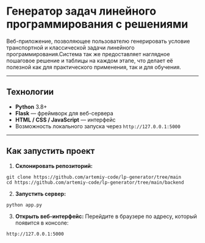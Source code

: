 # Генератор задач линейного программирования с решениями

Веб-приложение, позволяющее пользователю генерировать условие транспортной и классической задачи линейного программирования.Система так же предоставляет наглядное пошаговое решение и таблицы на каждом этапе, что делает её полезной как для практического применения, так и для обучения.

---

##  Технологии

- **Python** 3.8+
- **Flask** — фреймворк для веб-сервера
- **HTML / CSS / JavaScript** — интерфейс
- Возможность локального запуска через `http://127.0.0.1:5000`

---

##  Как запустить проект

1. **Склонировать репозиторий:**
```
git clone https://github.com/artemiy-code/lp-generator/tree/main
cd https://github.com/artemiy-code/lp-generator/tree/main/backend
```
2. **Запустить сервер:**
```
python app.py
```
3. **Открыть веб-интерфейс:**
Перейдите в браузере по адресу, который появится в консоле:
```
http://127.0.0.1:5000
```
